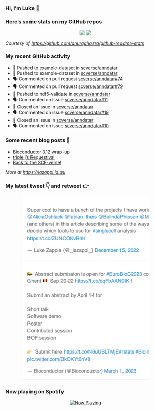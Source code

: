 
<!-- README.md is generated from README.Rmd. Please edit that file -->

### Hi, I’m Luke 👋

<!--
**lazappi/lazappi** is a ✨ _special_ ✨ repository because its `README.md` (this file) appears on your GitHub profile.

Here are some ideas to get you started:

- 🔭 I’m currently working on ...
- 🌱 I’m currently learning ...
- 👯 I’m looking to collaborate on ...
- 🤔 I’m looking for help with ...
- 💬 Ask me about ...
- 📫 How to reach me: ...
- 😄 Pronouns: ...
- ⚡ Fun fact: ...
-->

### Here’s some stats on my GitHub repos

<p align="center">

<img src="https://github-readme-stats.vercel.app/api?username=lazappi&count_private=true&show_icons=true&theme=buefy&hide_title=True">
<img src="https://github-readme-stats.vercel.app/api/top-langs/?username=lazappi&hide=html&theme=buefy&layout=compact">

</p>

*Courtesy of <https://github.com/anuraghazra/github-readme-stats>*

### My recent GitHub activity

  - 📨 Pushed to example-dataset in
    [scverse/anndatar](https://github.com/scverse/anndatar)
  - 📨 Pushed to example-dataset in
    [scverse/anndatar](https://github.com/scverse/anndatar)
  - 🗣 Commented on pull request
    [scverse/anndatar\#74](https://github.com/scverse/anndatar#74)
  - 🗣 Commented on pull request
    [scverse/anndatar\#79](https://github.com/scverse/anndatar#79)
  - 📨 Pushed to hdf5-validate in
    [scverse/anndatar](https://github.com/scverse/anndatar)
  - 🗣 Commented on issue
    [scverse/anndatar\#11](https://github.com/scverse/anndatar#11)
  - 🎊 Closed an issue in
    [scverse/anndatar](https://github.com/scverse/anndatar)
  - 🗣 Commented on issue
    [scverse/anndatar\#19](https://github.com/scverse/anndatar#19)
  - 🎊 Closed an issue in
    [scverse/anndatar](https://github.com/scverse/anndatar)
  - 🗣 Commented on issue
    [scverse/anndatar\#10](https://github.com/scverse/anndatar#10)

### Some recent blog posts 📝

  - [Bioconductor 3.12
    wrap-up](https://lazappi.id.au/posts/2020-10-30-bioconductor-3-12-wrap-up/index.html)
  - [triple j’s
    Requestival](https://lazappi.id.au/posts/2020-07-11-requestival/index.html)
  - [Back to the
    SCE-verse\!](https://lazappi.id.au/posts/2020-05-12-back-to-the-sce-verse/index.html)

*More at <https://lazappi.id.au>*

### My latest tweet 👇 and retweet 👉


<p align="center">

<a href="https://twitter.com/_lazappi_/status/1603304759095607298">
<img src="https://github.com/lazappi/lazappi/raw/master/README_files/figure-gfm/tweets-1.png" width="400">
</a> <a href="https://twitter.com/_lazappi_/status/1631223906622226435">
<img src="https://github.com/lazappi/lazappi/raw/master/README_files/figure-gfm/tweets-2.png" width="400">
</a>

</p>

### Now playing on Spotify

<p align="center">

<a href="https://now-playing-profile.lazappi.vercel.app/now-playing?open">
<img src="https://now-playing-profile.lazappi.vercel.app/now-playing" width="256" height="64" alt="Now Playing">
</a>

</p>
